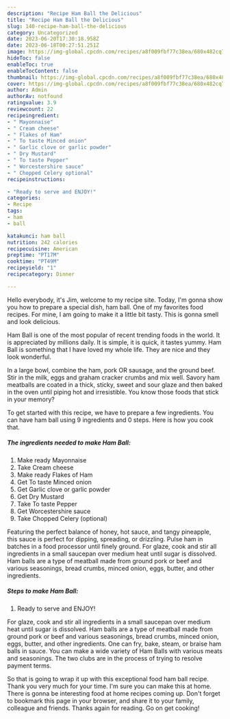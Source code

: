 ```yaml
---
description: "Recipe Ham Ball the Delicious"
title: "Recipe Ham Ball the Delicious"
slug: 140-recipe-ham-ball-the-delicious
category: Uncategorized
date: 2023-06-20T17:30:18.958Z
date: 2023-06-18T00:27:51.251Z
image: https://img-global.cpcdn.com/recipes/a8f009fbf77c38ea/680x482cq70/ham-ball-recipe-main-photo.jpg
hideToc: false
enableToc: true
enableTocContent: false
thumbnail: https://img-global.cpcdn.com/recipes/a8f009fbf77c38ea/680x482cq70/ham-ball-recipe-main-photo.jpg
cover: https://img-global.cpcdn.com/recipes/a8f009fbf77c38ea/680x482cq70/ham-ball-recipe-main-photo.jpg
author: Admin
authorAv: notfound
ratingvalue: 3.9
reviewcount: 22
recipeingredient:
- " Mayonnaise"
- " Cream cheese"
- " Flakes of Ham"
- " To taste Minced onion"
- " Garlic clove or garlic powder"
- " Dry Mustard"
- " To taste Pepper"
- " Worcestershire sauce"
- " Chopped Celery optional"
recipeinstructions:

- "Ready to serve and ENJOY!"
categories:
- Recipe
tags:
- ham
- ball

katakunci: ham ball 
nutrition: 242 calories
recipecuisine: American
preptime: "PT17M"
cooktime: "PT49M"
recipeyield: "1"
recipecategory: Dinner

---
```



Hello everybody, it's Jim, welcome to my recipe site. Today, I'm gonna show you how to prepare a special dish, ham ball. One of my favorites food recipes. For mine, I am going to make it a little bit tasty. This is gonna smell and look delicious.

Ham Ball is one of the most popular of recent trending foods in the world. It is appreciated by millions daily. It is simple, it is quick, it tastes yummy. Ham Ball is something that I have loved my whole life. They are nice and they look wonderful.

In a large bowl, combine the ham, pork OR sausage, and the ground beef. Stir in the milk, eggs and graham cracker crumbs and mix well. Savory ham meatballs are coated in a thick, sticky, sweet and sour glaze and then baked in the oven until piping hot and irresistible. You know those foods that stick in your memory?


To get started with this recipe, we have to prepare a few ingredients. You can have ham ball using 9 ingredients and 0 steps. Here is how you cook that.

<!--inarticleads1-->

##### The ingredients needed to make Ham Ball:

1. Make ready  Mayonnaise
1. Take  Cream cheese
1. Make ready  Flakes of Ham
1. Get  To taste Minced onion
1. Get  Garlic clove or garlic powder
1. Get  Dry Mustard
1. Take  To taste Pepper
1. Get  Worcestershire sauce
1. Take  Chopped Celery (optional)


Featuring the perfect balance of honey, hot sauce, and tangy pineapple, this sauce is perfect for dipping, spreading, or drizzling. Pulse ham in batches in a food processor until finely ground. For glaze, cook and stir all ingredients in a small saucepan over medium heat until sugar is dissolved. Ham balls are a type of meatball made from ground pork or beef and various seasonings, bread crumbs, minced onion, eggs, butter, and other ingredients. 

<!--inarticleads2-->

##### Steps to make Ham Ball:


1. Ready to serve and ENJOY!

For glaze, cook and stir all ingredients in a small saucepan over medium heat until sugar is dissolved. Ham balls are a type of meatball made from ground pork or beef and various seasonings, bread crumbs, minced onion, eggs, butter, and other ingredients. One can fry, bake, steam, or braise ham balls in sauce. You can make a wide variety of Ham Balls with various meats and seasonings. The two clubs are in the process of trying to resolve payment terms. 

So that is going to wrap it up with this exceptional food ham ball recipe. Thank you very much for your time. I'm sure you can make this at home. There is gonna be interesting food at home recipes coming up. Don't forget to bookmark this page in your browser, and share it to your family, colleague and friends. Thanks again for reading. Go on get cooking!
